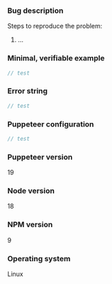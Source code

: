 ### Bug description

Steps to reproduce the problem:

1. …


### Minimal, verifiable example

```TypeScript
// test
```


### Error string

```TypeScript
// test
```


### Puppeteer configuration

```TypeScript
// test
```


### Puppeteer version

19

### Node version

18

### NPM version

9

### Operating system

Linux